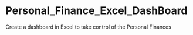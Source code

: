 # Personal_Finance_Excel_DashBoard
Create a dashboard in Excel to take control of the Personal Finances
